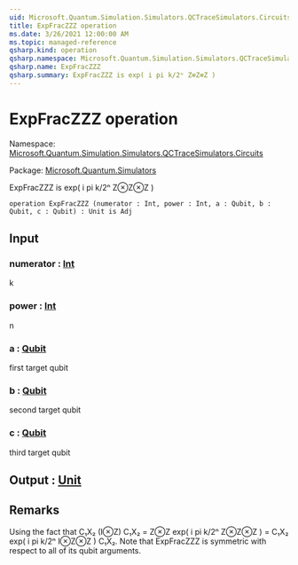 ```yaml
---
uid: Microsoft.Quantum.Simulation.Simulators.QCTraceSimulators.Circuits.ExpFracZZZ
title: ExpFracZZZ operation
ms.date: 3/26/2021 12:00:00 AM
ms.topic: managed-reference
qsharp.kind: operation
qsharp.namespace: Microsoft.Quantum.Simulation.Simulators.QCTraceSimulators.Circuits
qsharp.name: ExpFracZZZ
qsharp.summary: ExpFracZZZ is exp( i pi k/2ⁿ Z⊗Z⊗Z )
---
```


# ExpFracZZZ operation

Namespace: [Microsoft.Quantum.Simulation.Simulators.QCTraceSimulators.Circuits](xref:Microsoft.Quantum.Simulation.Simulators.QCTraceSimulators.Circuits)

Package: [Microsoft.Quantum.Simulators](https://nuget.org/packages/Microsoft.Quantum.Simulators)


ExpFracZZZ is exp( i pi k/2ⁿ Z⊗Z⊗Z )

```qsharp
operation ExpFracZZZ (numerator : Int, power : Int, a : Qubit, b : Qubit, c : Qubit) : Unit is Adj
```


## Input

### numerator : [Int](xref:microsoft.quantum.lang-ref.int)

k


### power : [Int](xref:microsoft.quantum.lang-ref.int)

n


### a : [Qubit](xref:microsoft.quantum.lang-ref.qubit)

first target qubit


### b : [Qubit](xref:microsoft.quantum.lang-ref.qubit)

second target qubit


### c : [Qubit](xref:microsoft.quantum.lang-ref.qubit)

third target qubit



## Output : [Unit](xref:microsoft.quantum.lang-ref.unit)



## Remarks

Using the fact that C₁X₂ (I⊗Z) C₁X₂ = Z⊗Zexp( i pi k/2ⁿ Z⊗Z⊗Z ) = C₁X₂ exp( i pi k/2ⁿ I⊗Z⊗Z ) C₁X₂.Note that ExpFracZZZ is symmetric with respect to all of its qubit arguments.